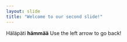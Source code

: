 ```yaml
---
layout: slide
title: "Welcome to our second slide!"
---
```

Häläpäti **hämmää**
Use the left arrow to go back!
